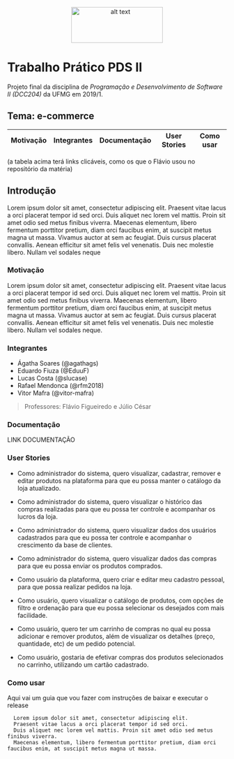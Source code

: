 <p align="center">
<img src="https://upload.wikimedia.org/wikipedia/commons/thumb/c/c3/Logo_UFMG.png/320px-Logo_UFMG.png" alt="alt text" width="210" height="82">
</p>

# Trabalho Prático PDS II
Projeto final da disciplina de *Programação e Desenvolvimento de Software II (DCC204)* da UFMG em 2019/1.
## Tema: e-commerce

|Motivação    |Integrantes   |Documentação  |User Stories  | Como usar  |
| :---------: |:-----------: |:-----------: |:-----------: |:----------:|

(a tabela acima terá links clicáveis, como os que o Flávio usou no repositório da matéria)

## Introdução
Lorem ipsum dolor sit amet, consectetur adipiscing elit. Praesent vitae lacus a orci placerat tempor id sed orci. Duis aliquet nec lorem vel mattis. Proin sit amet odio sed metus finibus viverra. Maecenas elementum, libero fermentum porttitor pretium, diam orci faucibus enim, at suscipit metus magna ut massa. Vivamus auctor at sem ac feugiat. Duis cursus placerat convallis. Aenean efficitur sit amet felis vel venenatis. Duis nec molestie libero. Nullam vel sodales neque


### Motivação
Lorem ipsum dolor sit amet, consectetur adipiscing elit. Praesent vitae lacus a orci placerat tempor id sed orci. Duis aliquet nec lorem vel mattis. Proin sit amet odio sed metus finibus viverra. Maecenas elementum, libero fermentum porttitor pretium, diam orci faucibus enim, at suscipit metus magna ut massa. Vivamus auctor at sem ac feugiat. Duis cursus placerat convallis. Aenean efficitur sit amet felis vel venenatis. Duis nec molestie libero. Nullam vel sodales neque.

### Integrantes

- Ágatha Soares (@agathags)
- Eduardo Fiuza (@EduuF)
- Lucas Costa (@slucase)
- Rafael Mendonca (@rfm2018)
- Vitor Mafra (@vitor-mafra)

> Professores: Flávio Figueiredo e Júlio César

### Documentação
  LINK DOCUMENTAÇÃO

### User Stories

- Como administrador do sistema, quero visualizar, cadastrar, remover e editar produtos na plataforma para que eu possa manter o catálogo da loja atualizado.

- Como administrador do sistema, quero visualizar o histórico das compras realizadas para que eu possa ter controle e acompanhar os lucros da loja.

- Como administrador do sistema, quero visualizar dados dos usuários cadastrados para que eu possa ter controle e acompanhar o crescimento da base de clientes.

- Como administrador do sistema, quero visualizar dados das compras para que eu possa enviar os produtos comprados.

- Como usuário da plataforma, quero criar e editar meu cadastro pessoal, para que possa realizar pedidos na loja.

- Como usuário, quero visualizar o catálogo de produtos, com opções de filtro e ordenação para que eu possa selecionar os desejados com mais facilidade.

- Como usuário, quero ter um carrinho de compras no qual eu possa adicionar e remover produtos, além de visualizar os detalhes (preço, quantidade, etc) de um pedido potencial.

- Como usuário, gostaria de efetivar compras dos produtos selecionados no carrinho, utilizando um cartão cadastrado.

### Como usar
Aqui vai um guia que vou fazer com instruções de baixar e executar o release
  ``` 
    Lorem ipsum dolor sit amet, consectetur adipiscing elit. 
    Praesent vitae lacus a orci placerat tempor id sed orci. 
    Duis aliquet nec lorem vel mattis. Proin sit amet odio sed metus finibus viverra.
    Maecenas elementum, libero fermentum porttitor pretium, diam orci faucibus enim, at suscipit metus magna ut massa.  
  ```
